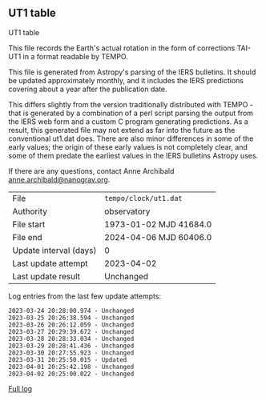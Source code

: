 
## UT1 table

UT1 table

This file records the Earth's actual rotation in the form of
corrections TAI-UT1 in a format readable by TEMPO.

This file is generated from Astropy's parsing of the IERS
bulletins. It should be updated approximately monthly, and it
includes the IERS predictions covering about a year after the
publication date.

This differs slightly from the version traditionally distributed
with TEMPO - that is generated by a combination of a perl script
parsing the output from the IERS web form and a custom C program
generating predictions. As a result, this generated file may not
extend as far into the future as the conventional ut1.dat does.
There are also minor differences in some of the early values; the
origin of these early values is not completely clear, and some of
them predate the earliest values in the IERS bulletins Astropy uses.

If there are any questions, contact Anne Archibald
<anne.archibald@nanograv.org>.

|     |     |
|:--- |:--- |
| File | `tempo/clock/ut1.dat` |
| Authority | observatory |
| File start | 1973-01-02 MJD 41684.0 |
| File end | 2024-04-06 MJD 60406.0 |
| Update interval (days) | 0 |
| Last update attempt | 2023-04-02 |
| Last update result | Unchanged |

Log entries from the last few update attempts:
```
2023-03-24 20:28:00.974 - Unchanged
2023-03-25 20:26:38.594 - Unchanged
2023-03-26 20:26:12.059 - Unchanged
2023-03-27 20:29:39.672 - Unchanged
2023-03-28 20:28:33.034 - Unchanged
2023-03-29 20:28:41.436 - Unchanged
2023-03-30 20:27:55.923 - Unchanged
2023-03-31 20:25:50.015 - Updated
2023-04-01 20:25:42.198 - Unchanged
2023-04-02 20:25:00.022 - Unchanged
```
[Full log](https://raw.githubusercontent.com/ipta/pulsar-clock-corrections/main/log/tempo/clock/ut1.dat.log)
